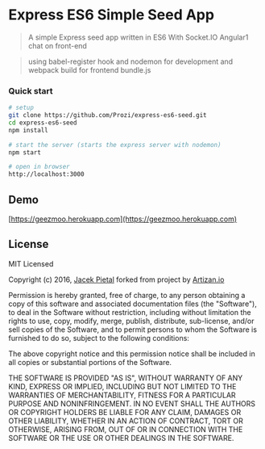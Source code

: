 # Express ES6 Simple Seed App

> A simple Express seed app written in ES6
With Socket.IO Angular1 chat on front-end

> using babel-register hook and nodemon for development
and webpack build for frontend bundle.js

### Quick start

```bash
# setup
git clone https://github.com/Prozi/express-es6-seed.git  
cd express-es6-seed  
npm install  

# start the server (starts the express server with nodemon)
npm start 

# open in browser
http://localhost:3000
```

## Demo

[https://geezmoo.herokuapp.com](https://geezmoo.herokuapp.com)

## License

MIT Licensed

Copyright (c) 2016, [Jacek Pietal](http://zapraszam.net)
forked from project by [Artizan.io](https://artizan.io)

Permission is hereby granted, free of charge, to any person obtaining a copy of this software and associated
documentation files (the "Software"), to deal in the Software without restriction, including without limitation the
rights to use, copy, modify, merge, publish, distribute, sub-license, and/or sell copies of the Software, and to
permit persons to whom the Software is furnished to do so, subject to the following conditions:

The above copyright notice and this permission notice shall be included in all copies or substantial portions of the
Software.

THE SOFTWARE IS PROVIDED "AS IS", WITHOUT WARRANTY OF ANY KIND, EXPRESS OR IMPLIED, INCLUDING BUT NOT LIMITED TO THE
WARRANTIES OF MERCHANTABILITY, FITNESS FOR A PARTICULAR PURPOSE AND NONINFRINGEMENT. IN NO EVENT SHALL THE AUTHORS OR
COPYRIGHT HOLDERS BE LIABLE FOR ANY CLAIM, DAMAGES OR OTHER LIABILITY, WHETHER IN AN ACTION OF CONTRACT, TORT OR
OTHERWISE, ARISING FROM, OUT OF OR IN CONNECTION WITH THE SOFTWARE OR THE USE OR OTHER DEALINGS IN THE SOFTWARE.
